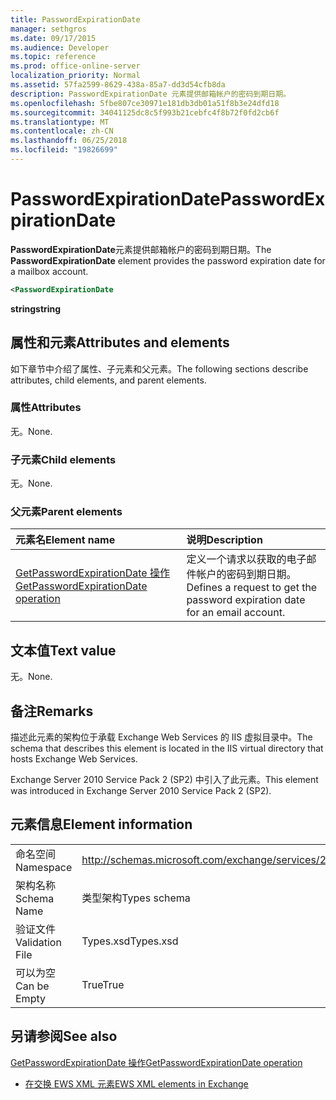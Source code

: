 ```yaml
---
title: PasswordExpirationDate
manager: sethgros
ms.date: 09/17/2015
ms.audience: Developer
ms.topic: reference
ms.prod: office-online-server
localization_priority: Normal
ms.assetid: 57fa2599-8629-438a-85a7-dd3d54cfb8da
description: PasswordExpirationDate 元素提供邮箱帐户的密码到期日期。
ms.openlocfilehash: 5fbe807ce30971e181db3db01a51f8b3e24dfd18
ms.sourcegitcommit: 34041125dc8c5f993b21cebfc4f8b72f0fd2cb6f
ms.translationtype: MT
ms.contentlocale: zh-CN
ms.lasthandoff: 06/25/2018
ms.locfileid: "19826699"
---
```

# <a name="passwordexpirationdate"></a><span data-ttu-id="866b2-103">PasswordExpirationDate</span><span class="sxs-lookup"><span data-stu-id="866b2-103">PasswordExpirationDate</span></span>

<span data-ttu-id="866b2-104">**PasswordExpirationDate**元素提供邮箱帐户的密码到期日期。</span><span class="sxs-lookup"><span data-stu-id="866b2-104">The **PasswordExpirationDate** element provides the password expiration date for a mailbox account.</span></span> 
  
```XML
<PasswordExpirationDate
```

 <span data-ttu-id="866b2-105">**string**</span><span class="sxs-lookup"><span data-stu-id="866b2-105">**string**</span></span>
## <a name="attributes-and-elements"></a><span data-ttu-id="866b2-106">属性和元素</span><span class="sxs-lookup"><span data-stu-id="866b2-106">Attributes and elements</span></span>

<span data-ttu-id="866b2-107">如下章节中介绍了属性、子元素和父元素。</span><span class="sxs-lookup"><span data-stu-id="866b2-107">The following sections describe attributes, child elements, and parent elements.</span></span>
  
### <a name="attributes"></a><span data-ttu-id="866b2-108">属性</span><span class="sxs-lookup"><span data-stu-id="866b2-108">Attributes</span></span>

<span data-ttu-id="866b2-109">无。</span><span class="sxs-lookup"><span data-stu-id="866b2-109">None.</span></span>
  
### <a name="child-elements"></a><span data-ttu-id="866b2-110">子元素</span><span class="sxs-lookup"><span data-stu-id="866b2-110">Child elements</span></span>

<span data-ttu-id="866b2-111">无。</span><span class="sxs-lookup"><span data-stu-id="866b2-111">None.</span></span>
  
### <a name="parent-elements"></a><span data-ttu-id="866b2-112">父元素</span><span class="sxs-lookup"><span data-stu-id="866b2-112">Parent elements</span></span>

|<span data-ttu-id="866b2-113">**元素名**</span><span class="sxs-lookup"><span data-stu-id="866b2-113">**Element name**</span></span>|<span data-ttu-id="866b2-114">**说明**</span><span class="sxs-lookup"><span data-stu-id="866b2-114">**Description**</span></span>|
|:-----|:-----|
|[<span data-ttu-id="866b2-115">GetPasswordExpirationDate 操作</span><span class="sxs-lookup"><span data-stu-id="866b2-115">GetPasswordExpirationDate operation</span></span>](getpasswordexpirationdate-operation.md) <br/> |<span data-ttu-id="866b2-116">定义一个请求以获取的电子邮件帐户的密码到期日期。</span><span class="sxs-lookup"><span data-stu-id="866b2-116">Defines a request to get the password expiration date for an email account.</span></span>  <br/> |
   
## <a name="text-value"></a><span data-ttu-id="866b2-117">文本值</span><span class="sxs-lookup"><span data-stu-id="866b2-117">Text value</span></span>

<span data-ttu-id="866b2-118">无。</span><span class="sxs-lookup"><span data-stu-id="866b2-118">None.</span></span>
  
## <a name="remarks"></a><span data-ttu-id="866b2-119">备注</span><span class="sxs-lookup"><span data-stu-id="866b2-119">Remarks</span></span>

<span data-ttu-id="866b2-120">描述此元素的架构位于承载 Exchange Web Services 的 IIS 虚拟目录中。</span><span class="sxs-lookup"><span data-stu-id="866b2-120">The schema that describes this element is located in the IIS virtual directory that hosts Exchange Web Services.</span></span>
  
<span data-ttu-id="866b2-121">Exchange Server 2010 Service Pack 2 (SP2) 中引入了此元素。</span><span class="sxs-lookup"><span data-stu-id="866b2-121">This element was introduced in Exchange Server 2010 Service Pack 2 (SP2).</span></span>
  
## <a name="element-information"></a><span data-ttu-id="866b2-122">元素信息</span><span class="sxs-lookup"><span data-stu-id="866b2-122">Element information</span></span>

|||
|:-----|:-----|
|<span data-ttu-id="866b2-123">命名空间</span><span class="sxs-lookup"><span data-stu-id="866b2-123">Namespace</span></span>  <br/> |http://schemas.microsoft.com/exchange/services/2006/types  <br/> |
|<span data-ttu-id="866b2-124">架构名称</span><span class="sxs-lookup"><span data-stu-id="866b2-124">Schema Name</span></span>  <br/> |<span data-ttu-id="866b2-125">类型架构</span><span class="sxs-lookup"><span data-stu-id="866b2-125">Types schema</span></span>  <br/> |
|<span data-ttu-id="866b2-126">验证文件</span><span class="sxs-lookup"><span data-stu-id="866b2-126">Validation File</span></span>  <br/> |<span data-ttu-id="866b2-127">Types.xsd</span><span class="sxs-lookup"><span data-stu-id="866b2-127">Types.xsd</span></span>  <br/> |
|<span data-ttu-id="866b2-128">可以为空</span><span class="sxs-lookup"><span data-stu-id="866b2-128">Can be Empty</span></span>  <br/> |<span data-ttu-id="866b2-129">True</span><span class="sxs-lookup"><span data-stu-id="866b2-129">True</span></span>  <br/> |
   
## <a name="see-also"></a><span data-ttu-id="866b2-130">另请参阅</span><span class="sxs-lookup"><span data-stu-id="866b2-130">See also</span></span>



[<span data-ttu-id="866b2-131">GetPasswordExpirationDate 操作</span><span class="sxs-lookup"><span data-stu-id="866b2-131">GetPasswordExpirationDate operation</span></span>](getpasswordexpirationdate-operation.md)


- [<span data-ttu-id="866b2-132">在交换 EWS XML 元素</span><span class="sxs-lookup"><span data-stu-id="866b2-132">EWS XML elements in Exchange</span></span>](ews-xml-elements-in-exchange.md)

